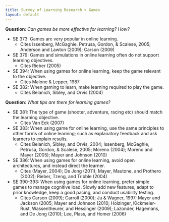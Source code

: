 ```yaml
---
title: Survey of Learning Research > Games
layout: default
---
```


**Question**: _Can games be more effective for learning? How?_

- SE 373: Games are very popular in online learning.
    - Cites Issenberg, McGaghie, Petrusa, Gordon, & Scalese, 2005; Anderson and Lawton (2009); Carson (2009)
- SE 379: Games and simulations in online learning often do not support learning objectives.
    - Cites Rieber (2005)
- SE 394: When using games for online learning, keep the game relevant to the objective.
    - Cites Malone & Lepper, 1987
- SE 382: When gaming to learn, make learning required to play the game.
    - Cites Belanich, Sibley, and Orvis (2004)

**Question**: _What tips are there for learning games?_

- SE 381: The type of game (shooter, adventure, racing etc) should match the learning objective.
    - Cites Van Eck (2007)
- SE 383: When using game for online learning, use the same principles to other forms of online learning; such as explanatory feedback and ask learners to explain results.
    - Cites Belanich, Sibley, and Orvis, 2004; Issenberg, McGaghie, Petrusa, Gordon, & Scalese, 2005; Moreno (2004); Moreno and Mayer (2005); Mayer and Johnson (2010)
- SE 386: When using games for online learning, avoid open architectures, and instead direct the learner.
    - Cites (Mayer, 2004); De Jong (2011); Mayer, Mautone, and Prothero (2002); Rieber, Tzeng, and Tribble (2004)
- SE 390-393: When using games for online learning, prefer simple games to manage cognitive load. Slowly add new features, adapt to prior knowledge, keep a good pacing, and conduct usability testing.
    - Cites Carson (2009); Carroll (2000); Ju & Wagner, 1997; Mayer and Jackson (2005; Mayer and Johnson (2010; Holzinger, Kickmeier-Rust, Wassentheurer, and Hessinger (2009); Lazonder, Hagemans, and De Jong (2010); Lee, Plass, and Homer (2006)
